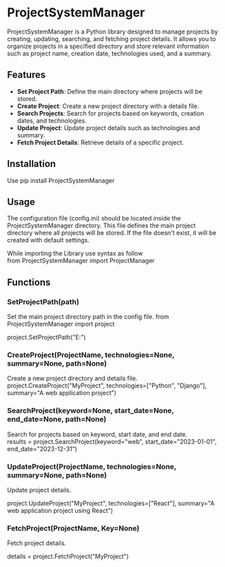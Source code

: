 # ProjectSystemManager

ProjectSystemManager is a Python library designed to manage projects by creating, updating, searching, and fetching project details. It allows you to organize projects in a specified directory and store relevant information such as project name, creation date, technologies used, and a summary.

## Features

- **Set Project Path**: Define the main directory where projects will be stored.
- **Create Project**: Create a new project directory with a details file.
- **Search Projects**: Search for projects based on keywords, creation dates, and technologies.
- **Update Project**: Update project details such as technologies and summary.
- **Fetch Project Details**: Retrieve details of a specific project.

## Installation

Use pip install ProjectSystemManager

## Usage
The configuration file (config.ini) should be located inside the ProjectSystemManager directory. This file defines the main project directory where all projects will be stored. If the file doesn't exist, it will be created with default settings.

While importing the Library use syntax as follow <br>
from ProjectSystemManager import ProjectManager
## Functions
### SetProjectPath(path)
Set the main project directory path in the config file.
from ProjectSystemManager import project

project.SetProjectPath("E:")
### CreateProject(ProjectName, technologies=None, summary=None, path=None)
Create a new project directory and details file.<br>
project.CreateProject("MyProject", technologies=["Python", "Django"], summary="A web application project")
### SearchProject(keyword=None, start_date=None, end_date=None, path=None)
Search for projects based on keyword, start date, and end date.<br>
results = project.SearchProject(keyword="web", start_date="2023-01-01", end_date="2023-12-31")

### UpdateProject(ProjectName, technologies=None, summary=None, path=None)
Update project details.<br>

project.UpdateProject("MyProject", technologies=["React"], summary="A web application project using React")
### FetchProject(ProjectName, Key=None)
Fetch project details.

details = project.FetchProject("MyProject")

